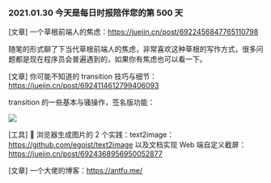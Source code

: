 ### 2021.01.30 今天是每日时报陪伴您的第 500 天

[文章] 一个草根前端人的焦虑：<https://juejin.cn/post/6922456847765110798>

随笔的形式聊了下当代草根前端人的焦虑，非常喜欢这种草根的写作方式，很多问题都是现在程序员会普遍遇到的，如果你有焦虑也可以看一下。

[文章] 你可能不知道的 transition 技巧与细节：<https://juejin.cn/post/6924114612799406093>

transition 的一些基本与骚操作，签名版功能：

![](https://p9-juejin.byteimg.com/tos-cn-i-k3u1fbpfcp/858296a39a7f4294b53e9b1712666469~tplv-k3u1fbpfcp-watermark.image)

[工具]  浏览器生成图片的 2 个实践：text2image：<https://github.com/egoist/text2image> 以及文档实现 Web 端自定义截屏：<https://juejin.cn/post/6924368956950052877>

[文章] 一个大佬的博客：<https://antfu.me/>
